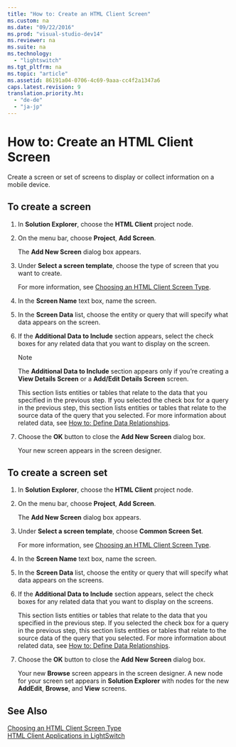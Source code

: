```yaml
---
title: "How to: Create an HTML Client Screen"
ms.custom: na
ms.date: "09/22/2016"
ms.prod: "visual-studio-dev14"
ms.reviewer: na
ms.suite: na
ms.technology: 
  - "lightswitch"
ms.tgt_pltfrm: na
ms.topic: "article"
ms.assetid: 86191a04-0706-4c69-9aaa-cc4f2a1347a6
caps.latest.revision: 9
translation.priority.ht: 
  - "de-de"
  - "ja-jp"
---
```

# How to: Create an HTML Client Screen
Create a screen or set of screens to display or collect information on a mobile device.  
  
##  <a name="CreatingASCreen"></a> To create a screen  
  
1.  In **Solution Explorer**, choose the **HTML Client** project node.  
  
2.  On the menu bar, choose **Project**, **Add Screen**.  
  
     The **Add New Screen** dialog box appears.  
  
3.  Under **Select a screen template**, choose the type of screen that you want to create.  
  
     For more information, see [Choosing  an HTML Client Screen Type](../vs140/choosing-a-screen-type-for-an-html-client-of-a-lightswitch-app.md).  
  
4.  In the **Screen Name** text box, name the screen.  
  
5.  In the **Screen Data** list, choose the entity or query that will specify what data appears on the screen.  
  
6.  If the **Additional Data to Include** section appears, select the check boxes for any related data that you want to display on the screen.  
  
    > [!NOTE]
    >  The **Additional Data to Include** section appears only if you’re creating a **View Details Screen** or a **Add/Edit Details Screen** screen.  
  
     This section lists entities or tables that relate to the data that you specified in the previous step. If you selected the check box for a query in the previous step, this section lists entities or tables that relate to the source data of the query that you selected. For more information about related data, see [How to: Define Data Relationships](../vs140/how-to--define-data-relationships-in-lightswitch.md).  
  
7.  Choose the **OK** button to close the **Add New Screen** dialog box.  
  
     Your new screen appears in the screen designer.  
  
##  <a name="CreatingASCreenSet"></a> To create a screen set  
  
1.  In **Solution Explorer**, choose the **HTML Client** project node.  
  
2.  On the menu bar, choose **Project**, **Add Screen**.  
  
     The **Add New Screen** dialog box appears.  
  
3.  Under **Select a screen template**, choose **Common Screen Set**.  
  
     For more information, see [Choosing  an HTML Client Screen Type](../vs140/choosing-a-screen-type-for-an-html-client-of-a-lightswitch-app.md).  
  
4.  In the **Screen Name** text box, name the screen.  
  
5.  In the **Screen Data** list, choose the entity or query that will specify what data appears on the screens.  
  
6.  If the **Additional Data to Include** section appears, select the check boxes for any related data that you want to display on the screens.  
  
     This section lists entities or tables that relate to the data that you specified in the previous step. If you selected the check box for a query in the previous step, this section lists entities or tables that relate to the source data of the query that you selected. For more information about related data, see [How to: Define Data Relationships](../vs140/how-to--define-data-relationships-in-lightswitch.md).  
  
7.  Choose the **OK** button to close the **Add New Screen** dialog box.  
  
     Your new **Browse** screen appears in the screen designer. A new node for your screen set appears in **Solution Explorer** with nodes for the new **AddEdit**, **Browse**, and **View** screens.  
  
## See Also  
 [Choosing  an HTML Client Screen Type](../vs140/choosing-a-screen-type-for-an-html-client-of-a-lightswitch-app.md)   
 [HTML Client Applications in LightSwitch](../vs140/html-client-screens-for-lightswitch-apps.md)